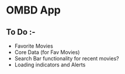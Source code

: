 # OMBD App

## To Do :-
* Favorite Movies
* Core Data (for Fav Movies)
* Search Bar functionality for recent movies?
* Loading indicators and Alerts
